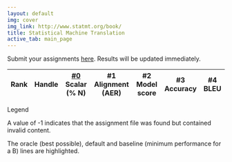 ```yaml
---
layout: default
img: cover
img_link: http://www.statmt.org/book/
title: Statistical Machine Translation
active_tab: main_page 
---
```


Submit your assignments [here](http://jhumt2017leaderboard.appspot.com/). Results will be updated immediately.

<script type="text/javascript" src="http://jhumt2017leaderboard.appspot.com/leaderboard.js"></script>

<table class="table table-hover table-condensed">
  <thead>
    <tr>
      <th>
        Rank
      </th>
      <th>
        Handle
      </th>
      <th class="text-center">
        <a href="hw0.html">#0</a><br/><span class="small text-muted">Scalar (% N)</span>
      </th>
      <th class="text-center">
        <a>#1</a><br/><span class="small text-muted">Alignment (AER)</span>
      </th>
      <th class="text-center">
        <a>#2</a><br/><span class="small text-muted">Model score</span>
      </th>
      <th class="text-center">
        <a>#3</a><br/><span class="small text-muted">Accuracy</span>
      </th>
      <th class="text-center">
        <a>#4</a><br/><span class="small text-muted">BLEU</span>
      </th>
    </tr>
  </thead>
  <tbody>
  </tbody>
</table>

<script type="text/javascript" src="leaderboard-code.js"></script>

<div class="panel panel-default">
    <div class="panel-heading">Legend</div>
    <div class="panel-body">

   <p>A value of -1 indicates that the assignment file was found but
   contained invalid content.</p>

   <p>The <span class="text-success">oracle (best possible)</span>, <span
   class="text-danger">default</span> and 
   <span class="text-warning">baseline (minimum performance for a B)</span> lines are
   highlighted.
  </div>
</div>
